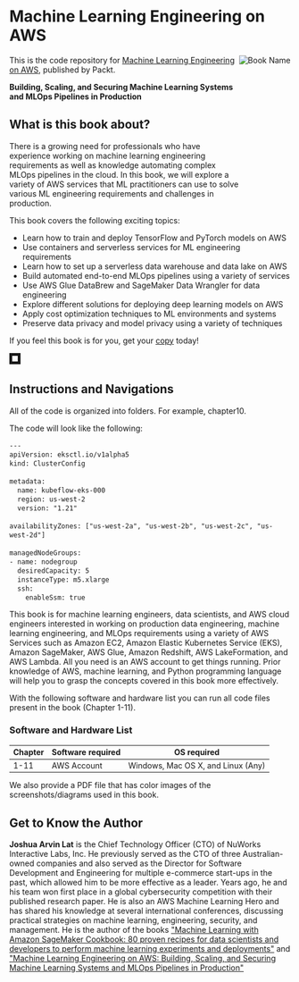# Machine Learning Engineering on AWS 

<a href="https://www.packtpub.com/product/machine-learning-engineering-on-aws/9781803247595"><img src="https://static.packt-cdn.com/products/9781803247595/cover/smaller" alt="Book Name" height="220px" align="right" style="margin-bottom: 50px"></a>

This is the code repository for [Machine Learning Engineering on AWS](https://www.packtpub.com/product/machine-learning-engineering-on-aws/9781803247595), published by Packt.

**Building, Scaling, and Securing Machine Learning Systems and MLOps Pipelines in Production**

## What is this book about?
There is a growing need for professionals who have experience working on 
machine learning engineering requirements as well as knowledge automating 
complex MLOps pipelines in the cloud. In this book, we will explore a variety of 
AWS services that ML practitioners can use to solve various ML engineering 
requirements and challenges in production.

This book covers the following exciting topics: 
* Learn how to train and deploy TensorFlow and PyTorch models on AWS
* Use containers and serverless services for ML engineering requirements
* Learn how to set up a serverless data warehouse and data lake on AWS
* Build automated end-to-end MLOps pipelines using a variety of services
* Use AWS Glue DataBrew and SageMaker Data Wrangler for data engineering
* Explore different solutions for deploying deep learning models on AWS
* Apply cost optimization techniques to ML environments and systems
* Preserve data privacy and model privacy using a variety of techniques

If you feel this book is for you, get your [copy](https://www.packtpub.com/product/machine-learning-engineering-on-aws/9781803247595) today!

<a href="https://www.packtpub.com/?utm_source=github&utm_medium=banner&utm_campaign=GitHubBanner"><img src="https://raw.githubusercontent.com/PacktPublishing/GitHub/master/GitHub.png" alt="https://www.packtpub.com/" border="5" /></a>

## Instructions and Navigations
All of the code is organized into folders. For example, chapter10.

The code will look like the following:

```
---
apiVersion: eksctl.io/v1alpha5
kind: ClusterConfig

metadata:
  name: kubeflow-eks-000
  region: us-west-2
  version: "1.21"

availabilityZones: ["us-west-2a", "us-west-2b", "us-west-2c", "us-west-2d"]

managedNodeGroups:
- name: nodegroup
  desiredCapacity: 5
  instanceType: m5.xlarge
  ssh:
    enableSsm: true
```

This book is for machine learning engineers, data scientists, and AWS cloud engineers interested in working on production data engineering, machine learning engineering, and MLOps requirements using a variety of AWS Services such as Amazon EC2, Amazon Elastic Kubernetes Service (EKS), Amazon SageMaker, AWS Glue, Amazon Redshift, AWS LakeFormation, and AWS Lambda. All you need is an AWS account to get things running. Prior knowledge of AWS, machine learning, and Python programming language will help you to grasp the concepts covered in this book more effectively.

With the following software and hardware list you can run all code files present in the book (Chapter 1-11).

### Software and Hardware List

| Chapter   | Software required                | OS required                        |
| --------- | ---------------------------------| -----------------------------------|
| 1-11      | AWS Account                      | Windows, Mac OS X, and Linux (Any) |

We also provide a PDF file that has color images of the screenshots/diagrams used in this book. 

## Get to Know the Author
**Joshua Arvin Lat** is the Chief Technology Officer (CTO) of NuWorks Interactive Labs, Inc. He previously served as the CTO of three Australian-owned companies and also served as the Director for Software Development and Engineering for multiple e-commerce start-ups in the past, which allowed him to be more effective as a leader. Years ago, he and his team won first place in a global cybersecurity competition with their published research paper. He is also an AWS Machine Learning Hero and has shared his knowledge at several international conferences, discussing practical strategies on machine learning, engineering, security, and management. He is the author of the books ["Machine Learning with Amazon SageMaker Cookbook: 80 proven recipes for data scientists and developers to perform machine learning experiments and deployments"](https://www.amazon.com/Machine-Learning-Amazon-SageMaker-Cookbook/dp/1800567030/) and ["Machine Learning Engineering on AWS: Building, Scaling, and Securing Machine Learning Systems and MLOps Pipelines in Production"](https://www.amazon.com/Machine-Learning-Engineering-AWS-Production/dp/1803247592/)
